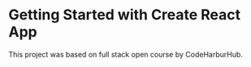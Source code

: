 # Getting Started with Create React App

This project was based on full stack open course by CodeHarburHub.